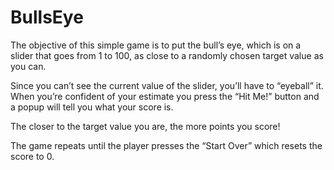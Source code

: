 # BullsEye

The objective of this simple game is to put the bull’s eye, which is on a slider that goes from 1 to 100, as close to a randomly chosen target value as you can. 

Since you can’t see the current value of the slider, you’ll have to “eyeball” it.
When you’re confident of your estimate you press the “Hit Me!” button and a popup will tell you what your score is.

The closer to the target value you are, the more points you score!

The game repeats until the player presses the “Start Over” which resets the score to 0.
